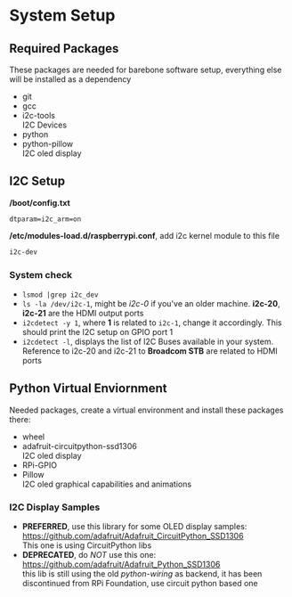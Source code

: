 # System Setup


## Required Packages
These packages are needed for barebone software setup, everything else will
be installed as a dependency
- git
- gcc
- i2c-tools  
    I2C Devices
- python
- python-pillow  
    I2C oled display


## I2C Setup
**/boot/config.txt**
```
dtparam=i2c_arm=on
```
**/etc/modules-load.d/raspberrypi.conf**, add i2c kernel module to this file
```sh
i2c-dev
```
### System check
- `lsmod |grep i2c_dev`
- `ls -la /dev/i2c-1`, might be _i2c-0_ if you've an older machine. 
    **i2c-20**, **i2c-21** are the HDMI output ports
- `i2cdetect -y 1`, where **1** is related to `i2c-1`, change it accordingly.
    This should print the I2C setup on GPIO port 1
- `i2cdetect -l`, displays the list of I2C Buses available in your system. Reference
    to i2c-20 and i2c-21 to **Broadcom STB** are related to HDMI ports


## Python Virtual Enviornment
Needed packages, create a virtual environment and install these packages there:
- wheel
- adafruit-circuitpython-ssd1306  
    I2C oled display
- RPi-GPIO
- Pillow  
    I2C oled graphical capabilities and animations

### I2C Display Samples
- **PREFERRED**, use this library for some OLED display samples:  
    https://github.com/adafruit/Adafruit_CircuitPython_SSD1306  
    This one is using CircuitPython libs
- **DEPRECATED**, do _NOT_ use this one:  
    https://github.com/adafruit/Adafruit_Python_SSD1306  
    this lib is still using the old _python-wiring_ as backend, it has
    been discontinued from RPi Foundation, use circuit python based one


